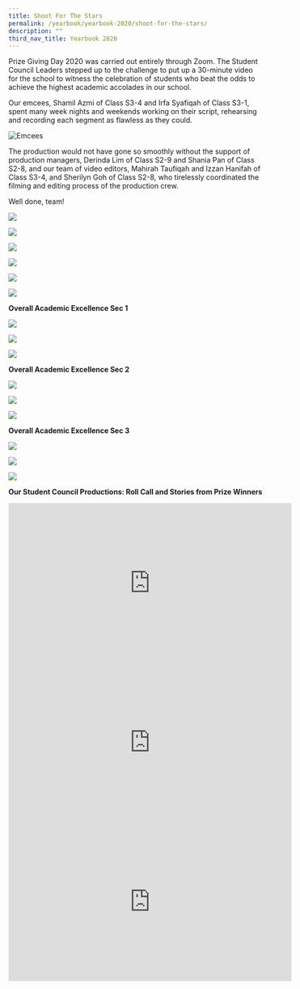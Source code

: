 ```yaml
---
title: Shoot For The Stars
permalink: /yearbook/yearbook-2020/shoot-for-the-stars/
description: ""
third_nav_title: Yearbook 2020
---
```

Prize Giving Day 2020 was carried out entirely through Zoom. The Student Council Leaders stepped up to the challenge to put up a 30-minute video for the school to witness the celebration of students who beat the odds to achieve the highest academic accolades in our school.

Our emcees, Shamil Azmi of Class S3-4 and Irfa Syafiqah of Class S3-1, spent many week nights and weekends working on their script, rehearsing and recording each segment as flawless as they could.

![Emcees](https://www.spectra.edu.sg/wp-content/uploads/2020/10/Emcees-1024x292.png)

The production would not have gone so smoothly without the support of production managers, Derinda Lim of Class S2-9 and Shania Pan of Class S2-8, and our team of video editors, Mahirah Taufiqah and Izzan Hanifah of Class S3-4, and Sherilyn Goh of Class S2-8, who tirelessly coordinated the filming and editing process of the production crew.

Well done, team!

[![](https://www.spectra.edu.sg/yearbook/yearbook-2020/memoir/shoot-for-the-stars/)](https://www.spectra.edu.sg/wp-content/uploads/2020/10/20200903-_MG_8332A.jpg)

[![](https://www.spectra.edu.sg/yearbook/yearbook-2020/memoir/shoot-for-the-stars/)](https://www.spectra.edu.sg/wp-content/uploads/2020/10/20200903-_MG_8362.jpg)

[![](https://www.spectra.edu.sg/yearbook/yearbook-2020/memoir/shoot-for-the-stars/)](https://www.spectra.edu.sg/wp-content/uploads/2020/10/20200903-_MG_8396.jpg)

[![](https://www.spectra.edu.sg/yearbook/yearbook-2020/memoir/shoot-for-the-stars/)](https://www.spectra.edu.sg/wp-content/uploads/2020/10/WhatsApp-Image-2020-10-09-at-3.41.41-PM.jpeg)

[![](https://www.spectra.edu.sg/yearbook/yearbook-2020/memoir/shoot-for-the-stars/)](https://www.spectra.edu.sg/wp-content/uploads/2020/10/20200903-_MG_8385.jpg)

[![](https://www.spectra.edu.sg/yearbook/yearbook-2020/memoir/shoot-for-the-stars/)](https://www.spectra.edu.sg/wp-content/uploads/2020/10/WhatsApp-Image-2020-10-18-at-9.19.19-AM.jpeg)

**Overall Academic Excellence Sec 1**

[![](https://www.spectra.edu.sg/yearbook/yearbook-2020/memoir/shoot-for-the-stars/)](https://www.spectra.edu.sg/wp-content/uploads/2020/10/wong-jun-wei.png "Wong Jun Wei")

[![](https://www.spectra.edu.sg/yearbook/yearbook-2020/memoir/shoot-for-the-stars/)](https://www.spectra.edu.sg/wp-content/uploads/2020/10/abdul-qausar-bin-abdul-malik.png "Abdul Qausar Bin Abdul Malik")

[![](https://www.spectra.edu.sg/yearbook/yearbook-2020/memoir/shoot-for-the-stars/)](https://www.spectra.edu.sg/wp-content/uploads/2020/10/sim-lee-quan-braydon-1.png "Sim Lee Quan Braydon")

**Overall Academic Excellence Sec 2**

[![](https://www.spectra.edu.sg/yearbook/yearbook-2020/memoir/shoot-for-the-stars/)](https://www.spectra.edu.sg/wp-content/uploads/2020/10/leu-meng-heng-henry.png "Leu Meng Heng Henry")

[![](https://www.spectra.edu.sg/yearbook/yearbook-2020/memoir/shoot-for-the-stars/)](https://www.spectra.edu.sg/wp-content/uploads/2020/10/pragathesrueben-s-o-subramaniam.png "Pragathesrueben S O Subramaniam")

[![](https://www.spectra.edu.sg/yearbook/yearbook-2020/memoir/shoot-for-the-stars/)](https://www.spectra.edu.sg/wp-content/uploads/2020/10/tan-jun-yi-justyn.png "Tan Jun Yi Justyn")

**Overall Academic Excellence Sec 3**

[![](https://www.spectra.edu.sg/yearbook/yearbook-2020/memoir/shoot-for-the-stars/)](https://www.spectra.edu.sg/wp-content/uploads/2020/10/kaitlyn-ong.png "Kaitlyn Ong")

[![](https://www.spectra.edu.sg/yearbook/yearbook-2020/memoir/shoot-for-the-stars/)](https://www.spectra.edu.sg/wp-content/uploads/2020/10/lee-tian-le-darren.png "Lee Tian Le Darren")

[![](https://www.spectra.edu.sg/yearbook/yearbook-2020/memoir/shoot-for-the-stars/)](https://www.spectra.edu.sg/wp-content/uploads/2020/10/adel-affean-bin-muhammad-affiq.png "Adel Affean Bin Muhammad Affiq")

**Our Student Council Productions: Roll Call and Stories from Prize Winners**

<iframe width="560" height="315" src="https://www.youtube.com/embed/D19tVWMfulU" title="YouTube video player" frameborder="0" allow="accelerometer; autoplay; clipboard-write; encrypted-media; gyroscope; picture-in-picture; web-share" allowfullscreen></iframe>

<iframe width="560" height="315" src="https://www.youtube.com/embed/bh4a65Cvg44" title="YouTube video player" frameborder="0" allow="accelerometer; autoplay; clipboard-write; encrypted-media; gyroscope; picture-in-picture; web-share" allowfullscreen></iframe>


<iframe width="560" height="315" src="https://www.youtube.com/embed/tB-oHFlTQqw" title="YouTube video player" frameborder="0" allow="accelerometer; autoplay; clipboard-write; encrypted-media; gyroscope; picture-in-picture; web-share" allowfullscreen></iframe>